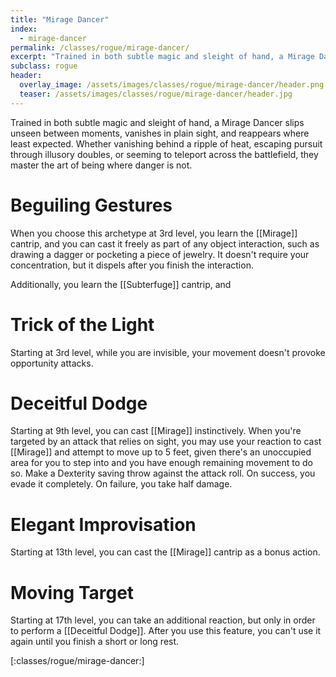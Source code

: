 ```yaml
---
title: "Mirage Dancer"
index:
  - mirage-dancer
permalink: /classes/rogue/mirage-dancer/
excerpt: "Trained in both subtle magic and sleight of hand, a Mirage Dancer slips unseen between moments, vanishes in plain sight, and reappears where least expected."
subclass: rogue
header:
  overlay_image: /assets/images/classes/rogue/mirage-dancer/header.png
  teaser: /assets/images/classes/rogue/mirage-dancer/header.jpg
---
```

Trained in both subtle magic and sleight of hand, a Mirage Dancer slips unseen between moments, vanishes in plain sight, and reappears where least expected. Whether vanishing behind a ripple of heat, escaping pursuit through illusory doubles, or seeming to teleport across the battlefield, they master the art of being where danger is not.

# Beguiling Gestures
When you choose this archetype at 3rd level, you learn the [[Mirage]] cantrip, and you can cast it freely as part of any object interaction, such as drawing a dagger or pocketing a piece of jewelry. It doesn't require your concentration, but it dispels after you finish the interaction.

Additionally, you learn the [[Subterfuge]] cantrip, and

# Trick of the Light
Starting at 3rd level, while you are invisible, your movement doesn't provoke opportunity attacks.

# Deceitful Dodge
Starting at 9th level, you can cast [[Mirage]] instinctively. When you're targeted by an attack that relies on sight, you may use your reaction to cast [[Mirage]] and attempt to move up to 5 feet, given there's an unoccupied area for you to step into and you have enough remaining movement to do so. Make a Dexterity saving throw against the attack roll. On success, you evade it completely. On failure, you take half damage.

# Elegant Improvisation
Starting at 13th level, you can cast the [[Mirage]] cantrip as a bonus action.

# Moving Target
Starting at 17th level, you can take an additional reaction, but only in order to perform a [[Deceitful Dodge]]. After you use this feature, you can't use it again until you finish a short or long rest.

[:classes/rogue/mirage-dancer:]
